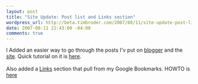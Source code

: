 ```yaml
--- 
layout: post
title: "Site Update: Post list and Links section"
wordpress_url: http://beta.timbroder.com/2007/08/11/site-update-post-list-and-links-section/
date: 2007-08-11 21:43:00 -04:00
comments: true
---
```

I Added an easier way to go through the posts I'v put on <a href="http://gpowered.blogspot.com/">blogger</a> and the <a href="http://gpowered.net/g/">site</a>. Quick tutorial on it is <a href="http://blog.gpowered.net/2007/08/howto-getting-list-of-post-titles-from.html">here</a>.<br /><br />
Also added a <a href="http://gpowered.net/links">Links</a> section that pull from my Google Bookmarks.  HOWTO is <a href="http://blog.gpowered.net/2007/08/howto-pulling-google-bookmarks-with.html">here</a>
